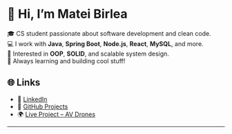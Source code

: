 # 👋 Hi, I’m Matei Birlea

🎓 CS student passionate about software development and clean code.  
💻 I work with **Java**, **Spring Boot**, **Node.js**, **React**, **MySQL**, and more.  
🧠 Interested in **OOP**, **SOLID**, and scalable system design.  
🚀 Always learning and building cool stuff!

## 🌐 Links

- 🔗 [LinkedIn](https://www.linkedin.com/in/matei-birlea-b94a4a2a5/)
- 📁 [GitHub Projects](https://github.com/MateiBirlea?tab=repositories)
- 🌍 [Live Project – AV Drones](https://av-drones-react-frontend.vercel.app)

---
